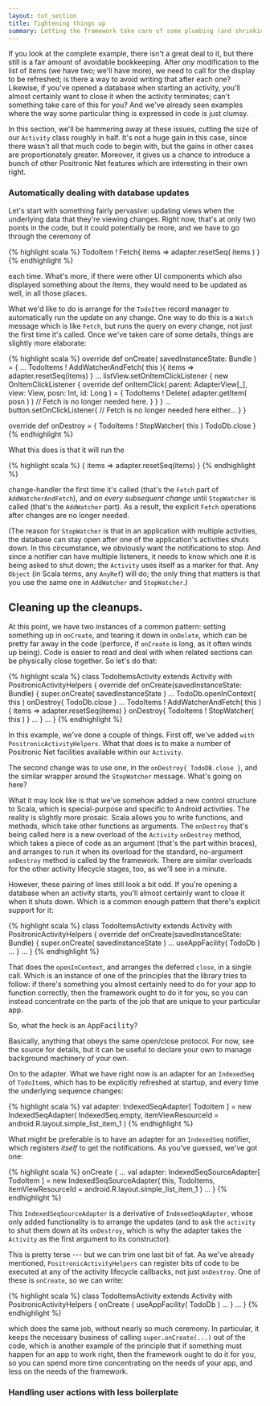 ```yaml
---
layout: tut_section
title: Tightening things up
summary: Letting the framework take care of some plumbing (and shrinking the UI code by half).
---
```


If you look at the complete example, there isn't a great deal to it,
but there still is a fair amount of avoidable bookkeeping.  After
_any_ modification to the list of items (we have two; we'll have
more), we need to call for the display to be refreshed; is there a way
to avoid writing that after each one?  Likewise, if you've opened a
database when starting an activity, you'll almost certainly want to
close it when the activity terminates; can't something take care of
this for you?  And we've already seen examples where the way some
particular thing is expressed in code is just clumsy.

In this section, we'll be hammering away at these issues, cutting the
size of our `Activity` class roughly in half.  It's not a huge gain in
this case, since there wasn't all that much code to begin with, but
the gains in other cases are proportionately greater.  Moreover, it
gives us a chance to introduce a bunch of other Positronic Net features
which are interesting in their own right.

### Automatically dealing with database updates

Let's start with something fairly pervasive:  updating views when
the underlying data that they're viewing changes.  Right now, that's
at only two points in the code, but it could potentially be more,
and we have to go through the ceremony of

{% highlight scala %}
    TodoItem ! Fetch{ items => adapter.resetSeq( items ) }
{% endhighlight %}

each time.  What's more, if there were other UI components which
also displayed something about the items, they would need to be
updated as well, in all those places.

What we'd like to do is arrange for the `TodoItem` record manager to
automatically run the update on any change.  One way to do this is a
`Watch` message which is like `Fetch`, but runs the query on every
change, not just the first time it's called.  Once we've taken care
of some details, things are slightly more elaborate:

{% highlight scala %}
  override def onCreate( savedInstanceState: Bundle ) = {
    ...
    TodoItems ! AddWatcherAndFetch( this ){ items => adapter.resetSeq(items) }
    ...
    listView.setOnItemClickListener {
      new OnItemClickListener {
        override def onItemClick( parent: AdapterView[_], view: View, 
                                  posn: Int, id: Long ) = {
          TodoItems ! Delete( adapter.getItem( posn ) )
          // Fetch is no longer needed here.
        }
      }
    }
    ...
    button.setOnClickListener{
      // Fetch is no longer needed here either...
    }
  }

  override def onDestroy = {
    TodoItems ! StopWatcher( this )
    TodoDb.close
  }
{% endhighlight %}

What this does is that it will run the 

{% highlight scala %}
  { items => adapter.resetSeq(items) }
{% endhighlight %}

change-handler the first time it's called (that's the `Fetch` part of
`AddWatcherAndFetch`), and _on every subsequent change_ until 
`StopWatcher` is called (that's the `AddWatcher` part).  As a result,
the explicit `Fetch` operations after changes are no longer needed.

(The reason for `StopWatcher` is that in an application with multiple
activities, the database can stay open after one of the application's
activities shuts down.  In this circumstance, we obviously want the
notifications to stop.  And since a notifier can have multiple
listeners, it needs to know which one it is being asked to shut down;
the `Activity` uses itself as a marker for that.  Any `Object` (in
Scala terms, any `AnyRef`) will do; the only thing that matters is
that you use the same one in `AddWatcher` and `StopWatcher`.)

## Cleaning up the cleanups.

At this point, we have two instances of a common pattern: setting
something up in `onCreate`, and tearing it down in `onDelete`, which
can be pretty far away in the code (perforce, if `onCreate` is long,
as it often winds up being).  Code is easier to read and deal with when
related sections can be physically close together.  So let's do that:

{% highlight scala %}
class TodoItemsActivity extends Activity with PositronicActivityHelpers {
  override def onCreate(savedInstanceState: Bundle) {
    super.onCreate( savedInstanceState )
    ...
    TodoDb.openInContext( this )
    onDestroy{ TodoDb.close }
    ...
    TodoItems ! AddWatcherAndFetch( this ){ items => adapter.resetSeq(items) }
    onDestroy{ TodoItems ! StopWatcher( this ) }
    ...
  }
  ...
}
{% endhighlight %}

In this example, we've done a couple of things.  First off, we've added
`with PositronicActivityHelpers`.  What that does is to make a number of
Positronic Net facilities available within our `Activity`.  

The second change was to use one, in the `onDestroy{ TodoDB.close }`,
and the similar wrapper around the `StopWatcher` message.  What's going
on here?

What it may look like is that we've somehow added a new control structure
to Scala, which is special-purpose and specific to Android activities.
The reality is slightly more prosaic.  Scala allows you to write functions,
and methods, which take other functions as arguments.  The `onDestroy`
that's being called here is a new overload of the `Activity` `onDestroy`
method, which takes a piece of code as an argument (that's the part within
braces), and arranges to run it when its overload for the standard,
no-argument `onDestroy` method is called by the framework.  There are
similar overloads for the other activity lifecycle stages, too, as we'll
see in a minute.  

However, these pairing of lines still look a bit odd.  If you're
opening a database when an activity starts, you'll almost certainly want to
close it when it shuts down.  Which is a common enough pattern that there's
explicit support for it:

{% highlight scala %}
class TodoItemsActivity extends Activity with PositronicActivityHelpers {
  override def onCreate(savedInstanceState: Bundle) {
    super.onCreate( savedInstanceState )
    ...
    useAppFacility( TodoDb )
    ...
  }
  ...
}
{% endhighlight %}

That does the `openInContext`, and arranges the deferred `close`, in a
single call.  Which is an instance of one of the principles that the
library tries to follow: if there's something you almost certainly
need to do for your app to function correctly, then the framework
ought to do it for you, so you can instead concentrate on the parts
of the job that are unique to your particular app.

<div class="qanote">
 <a class="question">So, what the heck is an <tt>AppFacility</tt>?</a>
 <div class="answer">
   <p>Basically, anything that obeys the same
   open/close protocol.  For now, see the source for details, but it can
   be useful to declare your own to manage background machinery of your
   own.</p>
 </div>
</div>

On to the adapter.  What we have right now is an adapter for an
`IndexedSeq` of `TodoItem`s, which has to be explicitly refreshed 
at startup, and every time the underlying sequence changes:

{% highlight scala %}
    val adapter: IndexedSeqAdapter[ TodoItem ] = 
      new IndexedSeqAdapter(
        IndexedSeq.empty,
        itemViewResourceId = android.R.layout.simple_list_item_1 )
{% endhighlight %}

What might be preferable is to have an adapter for an `IndexedSeq`
notifier, which registers _itself_ to get the notifications.  As you've
guessed, we've got one:

{% highlight scala %}
  onCreate {
    ...
    val adapter: IndexedSeqSourceAdapter[ TodoItem ] = 
      new IndexedSeqSourceAdapter(
        this, TodoItems,
        itemViewResourceId = android.R.layout.simple_list_item_1 )
    ...
  }
{% endhighlight %}

This `IndexedSeqSourceAdapter` is a derivative of `IndexedSeqAdapter`,
whose only added functionality is to arrange the updates (and to ask
the `activity` to shut them down at its `onDestroy`, which is why the
adapter takes the `Activity` as the first argument to its
constructor).

This is pretty terse --- but we can trim one last bit of fat.  As we've
already mentioned, `PositronicActivityHelpers` can register bits of code
to be executed at any of the activity lifecycle callbacks, not just
`onDestroy`.  One of these is `onCreate`, so we can write:

{% highlight scala %}
class TodoItemsActivity extends Activity with PositronicActivityHelpers {
  onCreate {
    useAppFacility( TodoDb )
    ...
  }
  ...
}
{% endhighlight %}

which does the same job, without nearly so much ceremony.  In
particular, it keeps the necessary business of calling
`super.onCreate(...)` out of the code, which is another example of the
principle that if something must happen for an app to work right, then
the framework ought to do it for you, so you can spend more time
concentrating on the needs of your app, and less on the needs of the
framework.

### Handling user actions with less boilerplate

